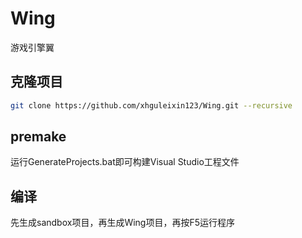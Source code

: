 # Wing
游戏引擎翼

## 克隆项目

```bash
git clone https://github.com/xhguleixin123/Wing.git --recursive
```

## premake

运行GenerateProjects.bat即可构建Visual Studio工程文件

## 编译

先生成sandbox项目，再生成Wing项目，再按F5运行程序

